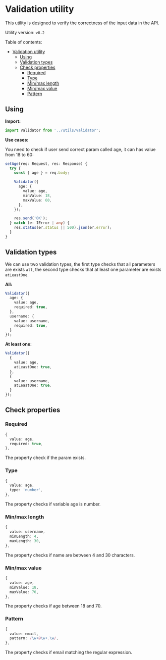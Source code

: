 # Validation utility

This utility is designed to verify the correctness of the input data in the API.

Utility version: `v0.2`

Table of contents:

- [Validation utility](#validation-utility)
  - [Using](#using)
  - [Validation types](#validation-types)
  - [Check properties](#check-properties)
    - [Required](#required)
    - [Type](#type)
    - [Min/max length](#minmax-length)
    - [Min/max value](#minmax-value)
    - [Pattern](#pattern)

## Using

**Import:**

```ts
import Validator from '../utils/validator';
```

**Use cases:**

You need to check if user send correct param called age, it can has value from 18 to 60:

```ts
setAge(req: Request, res: Response) {
  try {
    const { age } = req.body;

    Validator({
      age: {
        value: age,
        minValue: 18,
        maxValue: 60,
      },
    });

    res.send('OK');
  } catch (e: IError | any) {
    res.status(e?.status || 500).json(e?.error);
  }
}
```

## Validation types

We can use two validation types, the first type checks that all parameters are exists `all`, the second type checks that at least one parameter are exists `atLeastOne`.

**All:**

```ts
Validator({
  age: {
    value: age,
    required: true,
  },
  username: {
    value: username,
    required: true,
  }
});
```

**At least one:**

```ts
Validator({
  {
    value: age,
    atLeastOne: true,
  },
  {
    value: username,
    atLeastOne: true,
  }
});
```

## Check properties

### Required

```ts
{
  value: age,
  required: true,
},
```

The property check if the param exists.

### Type

```ts
{
  value: age,
  type: 'number',
},
```

The property checks if variable age is number.

### Min/max length

```ts
{
  value: username,
  minLength: 4,
  maxLength: 30,
},
```

The property checks if name are between 4 and 30 characters.

### Min/max value

```ts
{
  value: age,
  minValue: 18,
  maxValue: 70,
},
```

The property checks if age between 18 and 70.

### Pattern

```ts
{
  value: email,
  pattern: /\w+@\w+.\w/,
},
```

The property checks if email matching the regular expression.
